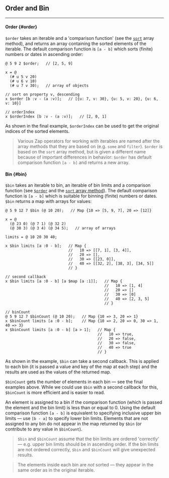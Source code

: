 ## Order and Bin

---

#### Order {#order}

`$order` takes an iterable and a 'comparison function' (see the [`sort`](https://developer.mozilla.org/en-US/docs/Web/JavaScript/Reference/Global_Objects/Array/sort) array method), and returns an array containing the sorted elements of the iterable. The default comparison function is `[a - b]` which sorts (finite) numbers or dates in ascending order:

```
@ 5 9 2 $order;   // [2, 5, 9]

x = @ 
  (# u 5 v 20)
  (# u 6 v 10)
  (# u 7 v 30);   // array of objects

// sort on property v, descending
x $order [b :v - (a :v)];   // [{u: 7, v: 30}, {u: 5, v: 20}, {u: 6, v: 10}]

// orderIndex
x $orderIndex [b :v - (a :v)];   // [2, 0, 1]
```

As shown in the final example, `$orderIndex` can be used to get the original indices of the sorted elements.

> Various Zap operators for working with iterables are named after the array methods that they are based on (e.g. `some` and `filter`). `$order` is based on the `sort` array method, but is given a different name because of important differences in behavior: `$order` has default comparison function `[a - b]` and returns a new array.

#### Bin {#bin}

`$bin` takes an iterable to bin, an iterable of bin limits and a comparison function (see [`$order`](#order) and the [`sort` array method](https://developer.mozilla.org/en-US/docs/Web/JavaScript/Reference/Global_Objects/Array/sort)). The default comparison function is `[a - b]` which is suitable for binning (finite) numbers or dates. `$bin` returns a map with arrays for values:

```
@ 5 9 12 7 $bin (@ 10 20);   // Map {10 => [5, 9, 7], 20 => [12]}

x = @ 
  (@ 23 0) (@ 7 1) (@ 32 2) 
  (@ 38 3) (@ 3 4) (@ 34 5);   // array of arrays

limits = @ 10 20 30 40;

x $bin limits [a :0 - b];   // Map {
                            //   10 => [[7, 1], [3, 4]],
                            //   20 => [],
                            //   30 => [[23, 0]],
                            //   40 => [[32, 2], [38, 3], [34, 5]]
                            // }

// second callback
x $bin limits [a :0 - b] [a $map [a :1]];   // Map {
                                            //   10 => [1, 4]
                                            //   20 => []
                                            //   30 => [0]
                                            //   40 => [2, 3, 5]
                                            // }

// binCount
@ 5 9 12 7 $binCount (@ 10 20);   // Map {10 => 3, 20 => 1}
x $binCount limits [a :0 - b];    // Map {10 => 2, 20 => 0, 30 => 1, 40 => 3}
x $binCount limits [a :0 - b] [a > 1];   // Map {
                                         //   10 => true,
                                         //   20 => false,
                                         //   30 => false,
                                         //   40 => true
                                         // }
```

As shown in the example, `$bin` can take a second callback. This is applied to each bin (it is passed a value and key of the map at each step) and the results are used as the values of the returned map.

`$binCount` gets the number of elements in each bin &mdash; see the final examples above. While we could use `$bin` with a second callback for this, `$binCount` is more efficient and is easier to read. 

An element is assigned to a bin if the comparison function (which is passed the element and the bin limit) is less than or equal to 0. Using the default comparison function `[a - b]` is equivalent to specifying inclusive upper bin limits &mdash; use `[b - a]` to specify lower bin limits. Elements that are not assigned to any bin do not appear in the map returned by `$bin` (or contribute to any value in `$binCount`).

> `$bin` and `$binCount` assume that the bin limits are ordered 'correctly' &mdash; e.g. upper bin limits should be in ascending order. If the bin limits are not ordered correctly, `$bin` and `$binCount` will give unexpected results.

> The elements inside each bin are _not_ sorted &mdash; they appear in the same order as in the original iterable.